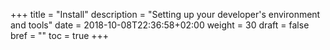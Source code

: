 +++
title = "Install"
description = "Setting up your developer's environment and tools"
date = 2018-10-08T22:36:58+02:00
weight = 30
draft = false
bref = ""
toc = true
+++
